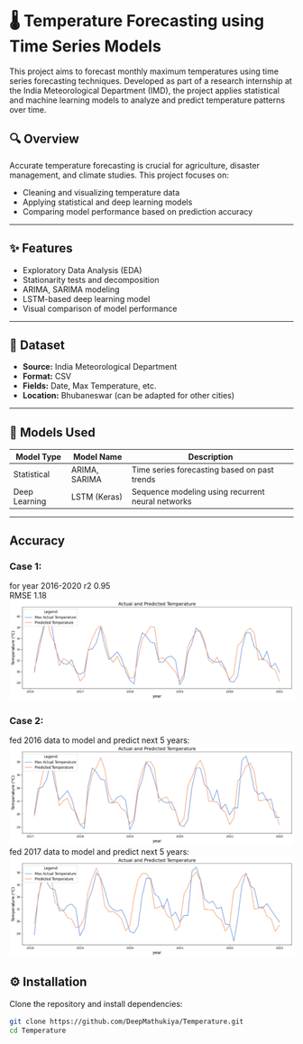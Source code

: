 # 🌡️ Temperature Forecasting using Time Series Models

This project aims to forecast monthly maximum temperatures using time series forecasting techniques. Developed as part of a research internship at the India Meteorological Department (IMD), the project applies statistical and machine learning models to analyze and predict temperature patterns over time.



## 🔍 Overview

Accurate temperature forecasting is crucial for agriculture, disaster management, and climate studies. This project focuses on:

- Cleaning and visualizing temperature data
- Applying statistical and deep learning models
- Comparing model performance based on prediction accuracy

---

## ✨ Features

- Exploratory Data Analysis (EDA)
- Stationarity tests and decomposition
- ARIMA, SARIMA modeling
- LSTM-based deep learning model
- Visual comparison of model performance

---

## 📂 Dataset

- **Source:** India Meteorological Department
- **Format:** CSV
- **Fields:** Date, Max Temperature, etc.
- **Location:** Bhubaneswar (can be adapted for other cities)

---

## 🧠 Models Used

| Model Type     | Model Name     | Description                                           |
|----------------|----------------|-------------------------------------------------------|
| Statistical    | ARIMA, SARIMA  | Time series forecasting based on past trends         |
| Deep Learning  | LSTM (Keras)   | Sequence modeling using recurrent neural networks    |

---

## Accuracy 
### Case 1:
for year 2016-2020
r2 0.95 <br>
RMSE 1.18 
<img src="case1.png">

### Case 2:
fed 2016 data to model and predict next 5 years:
<img src="case2a.png">
fed 2017 data to model and predict next 5 years:
<img src="case2b.png">
## ⚙️ Installation

Clone the repository and install dependencies:

```bash
git clone https://github.com/DeepMathukiya/Temperature.git
cd Temperature
```

